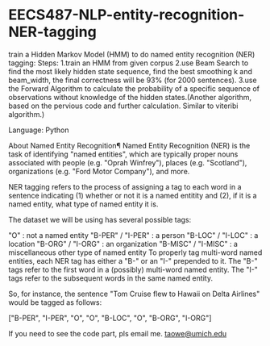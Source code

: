 # EECS487-NLP-entity-recognition-NER-tagging
train a Hidden Markov Model (HMM) to do named entity recognition (NER) tagging:
Steps:
1.train an HMM from given corpus
2.use Beam Search to find the most likely hidden state sequence, find the best smoothing k and beam_width, the final correctness will be 93% (for 2000 sentences).
3.use the Forward Algorithm to calculate the probability of a specific sequence of observations without knowledge of the hidden states.(Another algorithm, based on the pervious code and further calculation. Similar to viteribi algorithm.)

Language: Python


About Named Entity Recognition¶
Named Entity Recognition (NER) is the task of identifying "named entities", which are typically proper nouns associated with people (e.g. "Oprah Winfrey"), places (e.g. "Scotland"), organizations (e.g. "Ford Motor Company"), and more.

NER tagging refers to the process of assigning a tag to each word in a sentence indicating (1) whether or not it is a named entitity and (2), if it is a named entity, what type of named entity it is.

The dataset we will be using has several possible tags:

"O" : not a named entity
"B-PER" / "I-PER" : a person
"B-LOC" / "I-LOC" : a location
"B-ORG" / "I-ORG" : an organization
"B-MISC" / "I-MISC" : a miscellaneous other type of named entity
To properly tag multi-word named entities, each NER tag has either a "B-" or an "I-" prepended to it. The "B-" tags refer to the first word in a (possibly) multi-word named entity. The "I-" tags refer to the subsequent words in the same named entity.

So, for instance, the sentence "Tom Cruise flew to Hawaii on Delta Airlines" would be tagged as follows:

["B-PER", "I-PER", "O", "O", "B-LOC", "O", "B-ORG", "I-ORG"]

If you need to see the code part, pls email me. taowe@umich.edu
